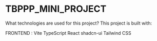 # TBPPP_MINI_PROJECT


What technologies are used for this project?
This project is built with:

FRONTEND :
Vite
TypeScript
React
shadcn-ui
Tailwind CSS
